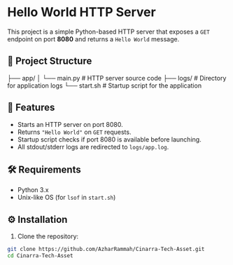 # Hello World HTTP Server

This project is a simple Python-based HTTP server that exposes a `GET` endpoint on port **8080** and returns a `Hello World` message.

## 📁 Project Structure

├── app/
│ └── main.py # HTTP server source code
├── logs/ # Directory for application logs
└── start.sh # Startup script for the application


## 🚀 Features

- Starts an HTTP server on port 8080.
- Returns `"Hello World"` on `GET` requests.
- Startup script checks if port 8080 is available before launching.
- All stdout/stderr logs are redirected to `logs/app.log`.

## 🛠 Requirements

- Python 3.x
- Unix-like OS (for `lsof` in `start.sh`)

## ⚙️ Installation

1. Clone the repository:

```bash
git clone https://github.com/AzharRammah/Cinarra-Tech-Asset.git
cd Cinarra-Tech-Asset
